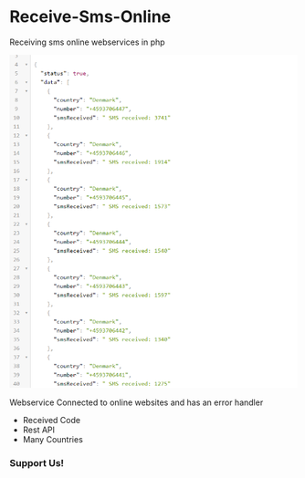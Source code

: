 # Receive-Sms-Online
Receiving sms online webservices in php

![alttext](https://raw.githubusercontent.com/ConfusedCharacter/Receive-Sms-Online/main/screenshot/1.png)

Webservice Connected to online websites and has an error handler

* Received Code
* Rest API
* Many Countries

### Support Us!
